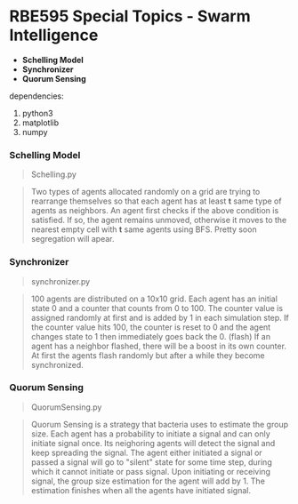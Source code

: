# RBE595 Special Topics - Swarm Intelligence

- **Schelling Model**
- **Synchronizer**
- **Quorum Sensing**

dependencies:
1. python3
2. matplotlib
3. numpy

### Schelling Model
> Schelling.py

> Two types of agents allocated randomly on a grid are trying to rearrange themselves so that each agent has at least **t** same type of agents as neighbors. An agent first checks if the above condition is satisfied. If so, the agent remains unmoved, otherwise it moves to the nearest empty cell with **t** same agents using BFS. Pretty soon segregation will apear.

### Synchronizer
> synchronizer.py

> 100 agents are distributed on a 10x10 grid. Each agent has an initial state 0 and a counter that counts from 0 to 100. The counter value is assigned randomly at first and is added by 1 in each simulation step. If the counter value hits 100, the counter is reset to 0 and the agent changes state to 1 then immediately goes back the 0. (flash) If an agent has a neighbor flashed, there will be a boost in its own counter. At first the agents flash randomly but after a while they become synchronized.

### Quorum Sensing
> QuorumSensing.py

> Quorum Sensing is a strategy that bacteria uses to estimate the group size. Each agent has a probability to initiate a signal and can only initiate signal once. Its neighoring agents will detect the signal and keep spreading the signal. The agent either initiated a signal or passed a signal will go to "silent" state for some time step, during which it cannot initiate or pass signal. Upon initiating or receiving signal, the group size estimation for the agent will add by 1. The estimation finishes when all the agents have initiated signal.